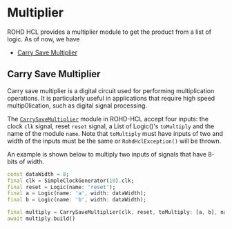 # Multiplier

ROHD HCL provides a multiplier module to get the product from a list of logic. As of now, we have

- [Carry Save Multiplier](#carry-save-multiplier)

## Carry Save Multiplier

Carry save multiplier is a digital circuit used for performing multiplication operations. It is particularly useful in applications that require high speed multip0lication, such as digital signal processing.

The [`CarrySaveMultiplier`](https://intel.github.io/rohd-hcl/rohd_hcl/CarrySaveMultiplier-class.html) module in ROHD-HCL accept four inputs: the clock `clk` signal, reset `reset` signal, a List of Logic()'s `toMultiply` and the name of the module `name`. Note that `toMultiply` must have inputs of two and width of the inputs must be the same or `RohdHclException()` will be thrown.

An example is shown below to multiply two inputs of signals that have 8-bits of width.

```dart
const dataWidth = 8;
final clk = SimpleClockGenerator(10).clk;
final reset = Logic(name: 'reset');
final a = Logic(name: 'a', width: dataWidth);
final b = Logic(name: 'b', width: dataWidth);

final multiply = CarrySaveMultiplier(clk, reset, toMultiply: [a, b], name: 'csm_module');
await multiply.build()
```
